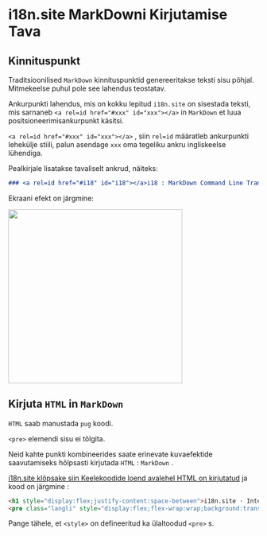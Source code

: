 # i18n.site MarkDowni Kirjutamise Tava

## Kinnituspunkt

Traditsioonilised `MarkDown` kinnituspunktid genereeritakse teksti sisu põhjal. Mitmekeelse puhul pole see lahendus teostatav.

Ankurpunkti lahendus, mis on kokku lepitud `i18n.site` on sisestada teksti, mis sarnaneb `<a rel=id href="#xxx" id="xxx"></a>` in `MarkDown` et luua positsioneerimisankurpunkt käsitsi.

`<a rel=id href="#xxx" id="xxx"></a>` , siin `rel=id` määratleb ankurpunkti lehekülje stiili, palun asendage `xxx` oma tegeliku ankru ingliskeelse lühendiga.

Pealkirjale lisatakse tavaliselt ankrud, näiteks:

```md
### <a rel=id href="#i18" id="i18"></a>i18 : MarkDown Command Line Translation Tool
```

Ekraani efekt on järgmine:

<img src="//p.3ti.site/1721381136.avif" width="350">

## Kirjuta `HTML` in `MarkDown`

`HTML` saab manustada `pug` koodi.

`<pre>` elemendi sisu ei tõlgita.

Neid kahte punkti kombineerides saate erinevate kuvaefektide saavutamiseks hõlpsasti kirjutada `HTML` : `MarkDown` .

[i18n.site klõpsake siin Keelekoodide loend avalehel HTML on kirjutatud](//raw.githubusercontent.com/i18n-site/md/main/zh/README.md) ja kood on järgmine :

```html
<h1 style="display:flex;justify-content:space-between">i18n.site ⋅ International Solutions<img src="//p.3ti.site/logo.svg" style="user-select:none;margin-top:-1px;width:42px"></h1>
<pre class="langli" style="display:flex;flex-wrap:wrap;background:transparent;border:1px solid #eee;font-size:12px;box-shadow:0 0 3px inset #eee;padding:12px 5px 4px 12px;justify-content:space-between;"><style>pre.langli i{font-weight:300;font-family:s;margin-right:2px;margin-bottom:8px;font-style:normal;color:#666;border-bottom:1px dashed #ccc;}</style><i>English</i><i>简体中文</i><i>Deutsch</i> … …</pre>
```

Pange tähele, et `<style>` on defineeritud ka ülaltoodud `<pre>` s.